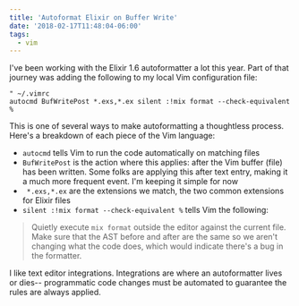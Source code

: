 ```yaml
---
title: 'Autoformat Elixir on Buffer Write'
date: '2018-02-17T11:48:04-06:00'
tags:
  - vim
---
```


I've been working with the Elixir 1.6 autoformatter a lot this year. Part of
that journey was adding the following to my local Vim configuration file:

```vim
" ~/.vimrc
autocmd BufWritePost *.exs,*.ex silent :!mix format --check-equivalent %
```

This is one of several ways to make autoformatting a thoughtless process.
Here's a breakdown of each piece of the Vim language:

- `autocmd` tells Vim to run the code automatically on matching files
- `BufWritePost` is the action where this applies: after the Vim buffer (file)
  has been written. Some folks are applying this after text entry, making it a
  much more frequent event. I'm keeping it simple for now
- ` *.exs,*.ex` are the extensions we match, the two common extensions for Elixir files
- `silent :!mix format --check-equivalent %` tells Vim the following:

> Quietly execute `mix format` outside the editor against the current file.
> Make sure that the AST before and after are the same so we aren't changing
> what the code does, which would indicate there's a bug in the formatter.

I like text editor integrations. Integrations are where an autoformatter lives
or dies-- programmatic code changes must be automated to guarantee the rules
are always applied.
